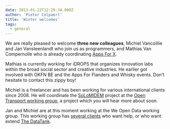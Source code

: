 ```yaml
---
date: 2013-01-22T12:29:34.000Z
author: 'Pieter Colpaert'
title: 'Winter welcomes'
tags:
  - general
---
```


We are really pleased to welcome **three new colleagues**, Michiel Vancoillie and Jan Vansteenlandt who join us as programmers, and Mathias Van Compernolle who is already coordinating [Apps For X](https://openknowledge.be/2012/12/26/apps-for-whisky/).

Mathias is currently working for iDROPS that organizes innovation labs within the broad social sector and creative industries. He earlier got involved with OKFN BE and the Apps For Flanders and Whisky events. Don’t hesitate to contact this zippy boy!

Michiel is a freelancer and has been working for various international clients since 2008. He will coordinate the [SoLoMIDEM](http://www.iminds.be/nl/onderzoek/overzicht-projecten/p/detail/solomidem-2 'SoLoMIDEM') project at the [Open Transport working group](http://transport.okfn.be 'Open Transport'), a project which you will hear more about soon.

Jan and Michiel are at this moment working at the We Open Data working group. This working group has [several clients](thedatatank.com/blog/2013-the-year-the-datatank-3-0-lifts-off/) who want help, or who want extend [The DataTank](http://thedatatank.com).
